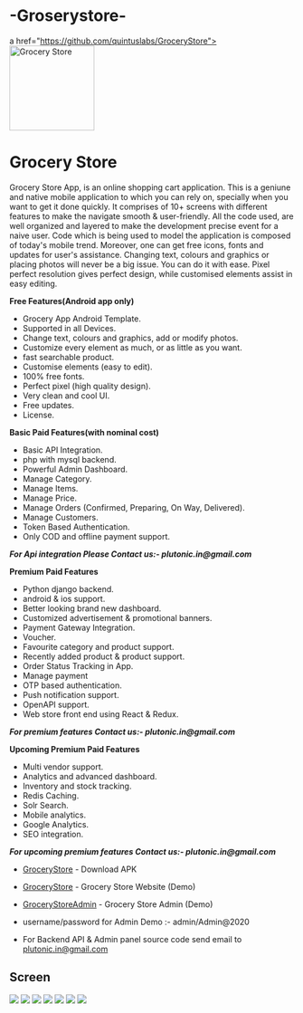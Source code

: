 # -Groserystore-
a href="https://github.com/quintuslabs/GroceryStore"><img src="screen/logo.png" height="150px" width="150px" title="Grocery" alt="Grocery Store"></a>
# Grocery Store
Grocery Store App, is an online shopping cart application. This is a geniune and native mobile application to which you can rely on, specially when you want to get it done quickly. 
It comprises of 10+ screens with different features to make the navigate smooth & user-friendly.
All the code used, are well organized and layered to make the development precise event for a naive user. Code which is being used to model the application is composed of today's mobile trend. Moreover, one can get free icons, fonts and updates for user's assistance. Changing text, colours and graphics or placing photos will never be a big issue. You can do it with ease. Pixel perfect resolution gives perfect design, while customised elements assist in easy editing.

**Free Features(Android app only)**

- Grocery App Android Template.
- Supported in all Devices.
- Change text, colours and graphics, add or modify photos.
- Customize every element as much, or as little as you want.
- fast searchable product.
- Customise elements (easy to edit).
- 100% free fonts.
- Perfect pixel (high quality design).
- Very clean and cool UI.
- Free updates.
- License.

**Basic Paid Features(with nominal cost)**

- Basic API Integration.
- php with mysql backend.
- Powerful Admin Dashboard.
- Manage Category.
- Manage Items.
- Manage Price.
- Manage Orders (Confirmed, Preparing, On Way, Delivered).
- Manage Customers.
- Token Based Authentication.
- Only COD and offline payment support.

**_For Api integration Please Contact us:- plutonic.in@gmail.com_**

**Premium Paid Features**
- Python django backend.
- android & ios support.
- Better looking brand new dashboard.
- Customized advertisement & promotional banners.
- Payment Gateway Integration.
- Voucher.
- Favourite category and product support.
- Recently added product & product support.
- Order Status Tracking in App.
- Manage payment
- OTP based authentication.
- Push notification support.
- OpenAPI support.
- Web store front end using React & Redux.


**_For premium features Contact us:- plutonic.in@gmail.com_** 

**Upcoming Premium Paid Features**
- Multi vendor support.
- Analytics and advanced dashboard.
- Inventory and stock tracking.
- Redis Caching.
- Solr Search.
- Mobile analytics.
- Google Analytics.
- SEO integration.



**_For upcoming premium features Contact us:- plutonic.in@gmail.com_**  


* [GroceryStore](https://github.com/plutonicdev/GroceryStore-with-server/blob/master/GroceryStore2.1.apk) - Download APK

* [GroceryStore](https://megagrocerystore.000webhostapp.com/) - Grocery Store Website (Demo)

* [GroceryStoreAdmin](https://megagrocerystore.000webhostapp.com/admin/) - Grocery Store Admin (Demo)

- username/password for Admin Demo :- admin/Admin@2020

- For Backend API & Admin panel source code send email to plutonic.in@gmail.com

## Screen 

<img src="https://github.com/Albinas2704/-Groserystore-/blob/main/screen1.png">

<img src="https://github.com/Albinas2704/-Groserystore-/blob/main/screen2.png">

<img src="https://github.com/Albinas2704/-Groserystore-/blob/main/screen3.png">


<img src="screen/1.png">

<img src="screen/2.png">

<img src="screen/3.png">

<img src="screen/4.png">

